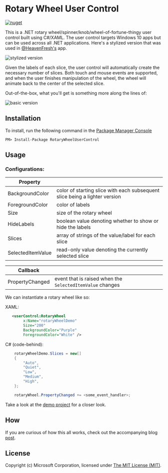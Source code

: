 # Rotary Wheel User Control

<a href="https://nuget.org/packages/RotaryWheelUserControl">
    <img src="https://img.shields.io/nuget/dt/RotaryWheelUserControl.svg" alt="nuget">
</a>

This is a .NET rotary wheel/spinner/knob/wheel-of-fortune-thingy user control built using C#/XAML. 
The user control targets Windows 10 apps but can be used across all .NET applications.
Here's a stylized version that was used in [@HeavenFresh's](https://twitter.com/heavenfresh) app.

![stylized version](https://github.com/jpoon/RotaryWheel/blob/master/img/rotary_wheel_styled.gif)

Given the labels of each slice, the user control will automatically create the necessary number of slices.
Both touch and mouse events are supported, and when the user finishes manipulation of the wheel, the wheel will animate back to the center of the selected slice.

Out-of-the-box, what you'll get is something more along the lines of:

![basic version](https://github.com/jpoon/RotaryWheel/blob/master/img/rotary_wheel_basic.png)

## Installation

To install, run the following command in the [Package Manager Console](http://docs.nuget.org/docs/start-here/using-the-package-manager-console)

```
PM> Install-Package RotaryWheelUserControl
```

## Usage

### Configurations:

| Property			| |
| ------------------|----------------------------------------------------------------------------|
| BackgroundColor	| color of starting slice with each subsequent slice being a lighter version |
| ForegroundColor	| color of labels |
| Size				| size of the rotary wheel |
| HideLabels		| boolean value denoting whether to show or hide the labels |
| Slices			| array of strings of the value/label for each slice |
| SelectedItemValue | read-only value denoting the currently selected slice |

| Callback | |
| ------------------|-----------------------------------------------------------|
| PropertyChanged	| event that is raised when the `SelectedItemValue` changes |


We can instantiate a rotary wheel like so:

XAML:

```xml
   <userControl:RotaryWheel
		x:Name="rotaryWheelDemo" 
		Size="200"
		BackgroundColor="Purple" 
		ForegroundColor="White" />
```

C# (code-behind):

```c#
	rotaryWheelDemo.Slices = new[]
	{
		"Auto",
		"Quiet",
		"Low",
		"Medium",
		"High",
	};

	rotaryWheel.PropertyChanged += <some_event_handler>;
```

Take a look at the [demo project](https://github.com/jpoon/RotaryWheel/tree/master/RotaryWheelDemo) for a closer look.

## How

If you are curious of how this all works, check out the accompanying blog [post](http://jasonpoon.ca/2015/08/29/building-a-rotary-wheel-control/).

## License
 Copyright (c) Microsoft Corporation, licensed under [The MIT License (MIT)](https://raw.githubusercontent.com/jpoon/RotaryWheel/master/LICENSE).
